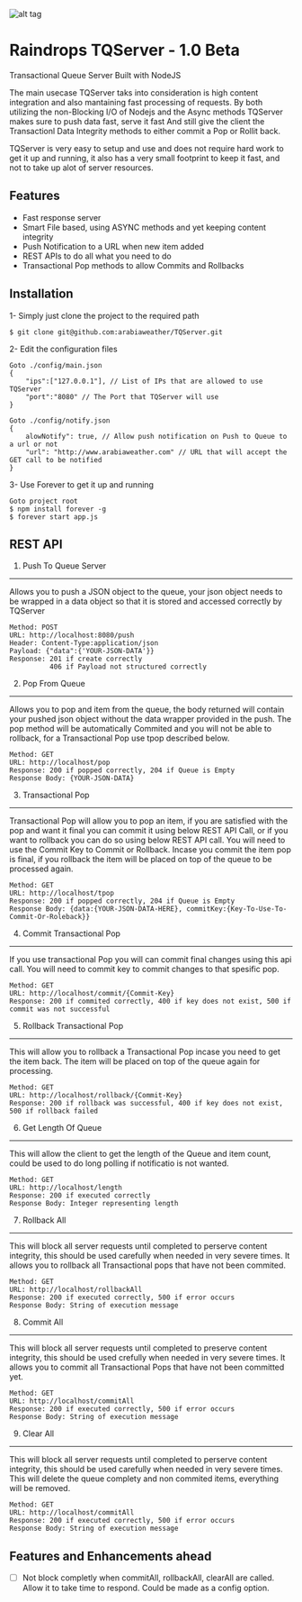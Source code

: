 ![alt tag](https://raw.github.com/arabiaweather/TQServer/master/logo.png)

Raindrops TQServer - 1.0 Beta
========

Transactional Queue Server Built with NodeJS

The main usecase TQServer taks into consideration is high content integration and also mantaining fast processing of requests.
By both utilizing the non-Blocking I/O of Nodejs and the Async methods TQServer makes sure to push data fast, serve it fast 
And still give the client the Transactionl Data Integrity methods to either commit a Pop or Rollit back. 

TQServer is very easy to setup and use and does not require hard work to get it up and running, it also has a very small 
footprint to keep it fast, and not to take up alot of server resources. 

Features
------

- Fast response server 
- Smart File based, using ASYNC methods and yet keeping content integrity 
- Push Notification to a URL when new item added 
- REST APIs to do all what you need to do
- Transactional Pop methods to allow Commits and Rollbacks 

Installation
---

1- Simply just clone the project to the required path

    $ git clone git@github.com:arabiaweather/TQServer.git

2- Edit the configuration files 

    Goto ./config/main.json
    {
        "ips":["127.0.0.1"], // List of IPs that are allowed to use TQServer
        "port":"8080" // The Port that TQServer will use
    }
    
    Goto ./config/notify.json
    {
        alowNotify": true, // Allow push notification on Push to Queue to a url or not 
        "url": "http://www.arabiaweather.com" // URL that will accept the GET call to be notified 
    }

3- Use Forever to get it up and running 
    
    Goto project root
    $ npm install forever -g
    $ forever start app.js
    
REST API
-

1) Push To Queue Server 
------

Allows you to push a JSON object to the queue, your json object needs to be wrapped in a data object so that it is stored and accessed correctly by TQServer

    Method: POST
    URL: http://localhost:8080/push
    Header: Content-Type:application/json
    Payload: {"data":{'YOUR-JSON-DATA'}}
    Response: 201 if create correctly
              406 if Payload not structured correctly

2) Pop From Queue
------

Allows you to pop and item from the queue, the body returned will contain your pushed json object without the data wrapper provided in the push. The pop method will be automatically Commited and you will not be able to rollback, for a Transactional Pop use tpop described below. 

    Method: GET 
    URL: http://localhost/pop
    Response: 200 if popped correctly, 204 if Queue is Empty  
    Response Body: {YOUR-JSON-DATA}
    
3) Transactional Pop
------

Transactional Pop will allow you to pop an item, if you are satisfied with the pop and want it final you can commit it using below REST API Call, or if you want to rollback you can do so using below REST API call. You will need to use the Commit Key to Commit or Rollback. Incase you commit the item pop is final, if you rollback the item will be placed on top of the queue to be processed again. 

    Method: GET
    URL: http://localhost/tpop
    Response: 200 if popped correctly, 204 if Queue is Empty 
    Response Body: {data:{YOUR-JSON-DATA-HERE}, commitKey:{Key-To-Use-To-Commit-Or-Roleback}}
    
4) Commit Transactional Pop
------

If you use transactional Pop you will can commit final changes using this api call. You will need to commit key to commit changes to that spesific pop. 

    Method: GET
    URL: http://localhost/commit/{Commit-Key}
    Response: 200 if commited correctly, 400 if key does not exist, 500 if commit was not successful 
    
5) Rollback Transactional Pop
------

This will allow you to rollback a Transactional Pop incase you need to get the item back. The item will be placed on top of the queue again for processing. 

    Method: GET
    URL: http://localhost/rollback/{Commit-Key}
    Response: 200 if rollback was successful, 400 if key does not exist, 500 if rollback failed

6) Get Length Of Queue 
------

This will allow the client to get the length of the Queue and item count, could be used to do long polling if notificatio is not wanted. 

    Method: GET 
    URL: http://localhost/length
    Response: 200 if executed correctly 
    Response Body: Integer representing length


7) Rollback All 
------

This will block all server requests until completed to perserve content integrity, this should be used carefully when needed in very severe times. 
It allows you to rollback all Transactional pops that have not been commited. 

    Method: GET 
    URL: http://localhost/rollbackAll
    Response: 200 if executed correctly, 500 if error occurs 
    Response Body: String of execution message 

8) Commit All 
------

This will block all server requests until completed to preserve content integrity, this should be used crefully when needed in very severe times. 
It allows you to commit all Transactional Pops that have not been committed yet. 

    Method: GET 
    URL: http://localhost/commitAll
    Response: 200 if executed correctly, 500 if error occurs 
    Response Body: String of execution message 

9) Clear All 
------

This will block all server requests until completed to perserve content integrity, this should be used carefully when needed in very severe times.
This will delete the queue complety and non commited items, everything will be removed. 

    Method: GET
    URL: http://localhost/commitAll
    Response: 200 if executed correctly, 500 if error occurs 
    Response Body: String of execution message

Features and Enhancements ahead 
------
- [ ] Not block completly when commitAll, rollbackAll, clearAll are called. Allow it to take time to respond. Could be made as a config option. 



